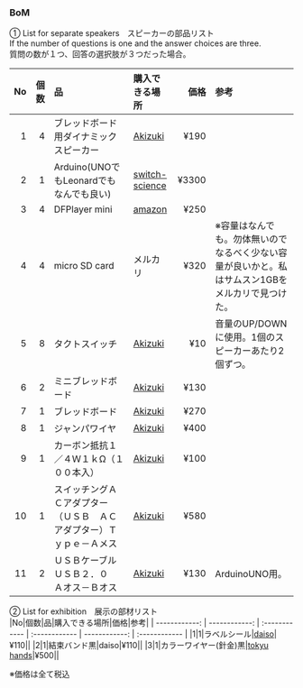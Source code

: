 ### BoM

① List for separate speakers　スピーカーの部品リスト<br>
If the number of questions is one and the answer choices are three.<br>
質問の数が１つ、回答の選択肢が３つだった場合。

|No|個数|品|購入できる場所|価格|参考|
| ------------: | ------------: | :------------ | :------------ | ------------: | :------------ |
|1|4|ブレッドボード用ダイナミックスピーカー|[Akizuki](https://akizukidenshi.com/catalog/g/gP-12587/)|¥190||
|2|1|Arduino(UNOでもLeonardでもなんでも良い)|[switch-science](https://www.switch-science.com/catalog/789/)|¥3300||
|3|4|DFPlayer mini|[amazon](https://www.amazon.co.jp/Aideepen-DFPlayer-Integrated-Supports-Processor/dp/B099Z46MTF?pd_rd_w=MXlKY&content-id=amzn1.sym.ba66c38a-dc1f-4e82-9841-ceda323bd601&pf_rd_p=ba66c38a-dc1f-4e82-9841-ceda323bd601&pf_rd_r=YG20BBFFC6788497T4YV&pd_rd_wg=1VopW&pd_rd_r=af6ae43d-2ae9-4ec7-9945-779fe4d8b942&pd_rd_i=B099Z46MTF&ref_=pd_bap_d_rp_1_i&th=1)|¥250||
|4|4|micro SD card|メルカリ|¥320|※容量はなんでも。勿体無いのでなるべく少ない容量が良いかと。私はサムスン1GBをメルカリで見つけた。|
|5|8|タクトスイッチ|[Akizuki](https://akizukidenshi.com/catalog/g/gP-03647/)|¥10|音量のUP/DOWNに使用。1個のスピーカーあたり2個ずつ。|
|6|2|ミニブレッドボード|[Akizuki](https://akizukidenshi.com/catalog/g/gP-05155/)|¥130||
|7|1|ブレッドボード|[Akizuki](https://akizukidenshi.com/catalog/g/gP-00315/)|¥270||
|8|1|ジャンパワイヤ|[Akizuki](https://akizukidenshi.com/catalog/g/gP-00288/)|¥400||
|9|1|カーボン抵抗１／４Ｗ１ｋΩ（１００本入）|[Akizuki](https://akizukidenshi.com/catalog/g/gR-25102/)|¥100||
|10|1|スイッチングＡＣアダプター（ＵＳＢ　ＡＣアダプター）Ｔｙｐｅ－Ａメス|[Akizuki](https://akizukidenshi.com/catalog/g/gM-13658/)|¥580||
|11|2|ＵＳＢケーブル　ＵＳＢ２．０　Ａオス－Ｂオス|[Akizuki](https://akizukidenshi.com/catalog/g/gC-07605/)|¥130|ArduinoUNO用。|

② List for exhibition　展示の部材リスト<br>
|No|個数|品|購入できる場所|価格|参考|
| ------------: | ------------: | :------------ | :------------ | ------------: | :------------ |
|1|1|ラベルシール|[daiso](https://jp.daisonet.com/products/4549131964127?_pos=2&_sid=0b291cc60&_ss=r)|¥110||
|2|1|結束バンド黒|daiso|¥110||
|3|1|カラーワイヤー(針金)黒|[tokyu hands](https://hands.net/goods/4952193175149/)|¥500||

※価格は全て税込
